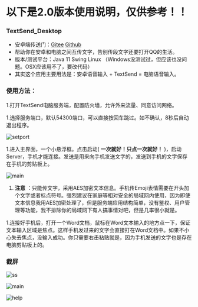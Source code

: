 # 以下是2.0版本使用说明，仅供参考！！

 ### TextSend_Desktop

 - 安卓端传送门：[Gitee](https://gitee.com/rmshadows/TextSend_Android) [Github](https://github.com/rmshadows/TextSend_Android)
 - 帮助你在安卓和电脑之间互传文字，告别传段文字还要打开QQ的生活。
 - 版本/测试平台：Java 11 Swing Linux （Windows没测试过，但应该也没问题。OSX应该用不了，要改代码）
 - 其实这个应用主要用法是：安卓语音输入 + TextSend = 电脑语音输入。

 ### 使用方法：

 1.打开TextSend电脑服务端，配置防火墙，允许外来流量、同意访问网络。

 1.选择服务端口，默认54300端口，可以直接按回车跳过。如不确认，8秒后自动退出程序。

![setport](https://images.gitee.com/uploads/images/2020/0711/153035_c4690e50_7423713.png "屏幕截图.png")

 1.进入主界面，一个小悬浮框。点击启动( **一次就好！只点一次就好！** )，启动Server，手机才能连接。发送是用来向手机发送文字的，发送到手机的文字保存在手机的剪贴板上。

![main](https://images.gitee.com/uploads/images/2020/0711/153100_b5a4ae9c_7423713.png "屏幕截图.png")

 1. **注意** ：只能传文字，采用AES加密文本信息。手机传Emoji表情需要在开头加个文字或者标点符号。强烈建议在家庭等相对安全的局域网内使用，因为即使文本信息我用AES加密处理了，但是服务端应用结构简单，没有鉴权、用户管理等功能，我不排除你的局域网下有人搞事情对吧，但是几率很小就是。

 1.连接好手机后，打开一个Word文档，鼠标在Word文本输入的地方点一下，保证文本输入区域是焦点。这样手机发过来的文字会直接打在Word文档中。如果不小心失去焦点，没输入成功。你只需要右击粘贴就是，因为手机发送的文字也是存在电脑剪贴板上的。

 ### 截屏

![ss](https://images.gitee.com/uploads/images/2020/0711/153143_1a0db9a6_7423713.png "屏幕截图.png")

![main](https://images.gitee.com/uploads/images/2020/0711/161025_b5b60a06_7423713.png "屏幕截图.png")

![help](https://images.gitee.com/uploads/images/2020/0711/161055_15a001d5_7423713.png "屏幕截图.png")



